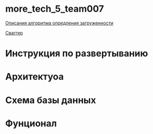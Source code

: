 # more_tech_5_team007

[Описания алгоритма опредления загруженности](#some-title-1)

[Сваггер](#some-title-1)

#  Инструкция по развертыванию

# Архитектуоа

# Схема базы данных

# Фунционал
